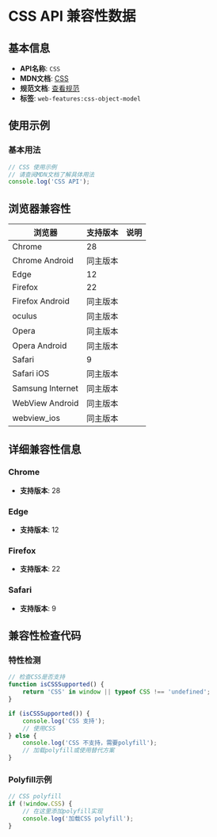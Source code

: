 # CSS API 兼容性数据

## 基本信息

- **API名称**: `CSS`
- **MDN文档**: [CSS](https://developer.mozilla.org/docs/Web/API/CSS)
- **规范文档**: [查看规范](https://drafts.csswg.org/cssom/#namespacedef-css)
- **标签**: `web-features:css-object-model`

## 使用示例

### 基本用法

```javascript
// CSS 使用示例
// 请查阅MDN文档了解具体用法
console.log('CSS API');
```

## 浏览器兼容性

| 浏览器 | 支持版本 | 说明 |
|--------|----------|------|
| Chrome | 28 |  |
| Chrome Android | 同主版本 |  |
| Edge | 12 |  |
| Firefox | 22 |  |
| Firefox Android | 同主版本 |  |
| oculus | 同主版本 |  |
| Opera | 同主版本 |  |
| Opera Android | 同主版本 |  |
| Safari | 9 |  |
| Safari iOS | 同主版本 |  |
| Samsung Internet | 同主版本 |  |
| WebView Android | 同主版本 |  |
| webview_ios | 同主版本 |  |

## 详细兼容性信息

### Chrome

- **支持版本**: 28

### Edge

- **支持版本**: 12

### Firefox

- **支持版本**: 22

### Safari

- **支持版本**: 9

## 兼容性检查代码

### 特性检测

```javascript
// 检查CSS是否支持
function isCSSSupported() {
    return 'CSS' in window || typeof CSS !== 'undefined';
}

if (isCSSSupported()) {
    console.log('CSS 支持');
    // 使用CSS
} else {
    console.log('CSS 不支持，需要polyfill');
    // 加载polyfill或使用替代方案
}
```

### Polyfill示例

```javascript
// CSS polyfill
if (!window.CSS) {
    // 在这里添加polyfill实现
    console.log('加载CSS polyfill');
}
```

